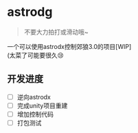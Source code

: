 # astrodg
> 不要大力拍打或滑动哦~

一个可以使用astrodx控制郊狼3.0的项目[WIP]  
(太菜了可能要很久😢

## 开发进度
- [ ] 逆向astrodx
- [ ] 完成unity项目重建
- [ ] 增加控制代码
- [ ] 打包测试
